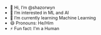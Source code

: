 - 👋 Hi, I’m @shazorwyn
- 👀 I’m interested in ML and AI
- 🌱 I’m currently learning Machine Learning
- 😄 Pronouns: He/Him
- ⚡ Fun fact: I'm a Human

<!---
shazorwyn/shazorwyn is a ✨ special ✨ repository because its `README.md` (this file) appears on your GitHub profile.
You can click the Preview link to take a look at your changes.
--->
